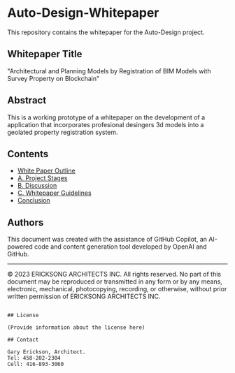 # Auto-Design-Whitepaper

This repository contains the whitepaper for the Auto-Design project.

## Whitepaper Title

"Architectural and Planning Models by Registration of BIM Models with Survey Property on Blockchain"

## Abstract

This is a working prototype of a whitepaper on the development of a application that incorporates profesional desingers 3d models into a geolated property registration system. 

## Contents

- [White Paper Outline](#white-paper-outline)
- [A. Project Stages](#a-project-stages)
- [B. Discussion](#b-discussion)
- [C. Whitepaper Guidelines](#c-whitepaper-guidelines)
- [Conclusion](#conclusion)

## Authors

This document was created with the assistance of GitHub Copilot, an AI-powered code and content generation tool developed by OpenAI and GitHub.

---

© 2023 ERICKSONG ARCHITECTS INC. All rights reserved. No part of this document may be reproduced or transmitted in any form or by any means, electronic, mechanical, photocopying, recording, or otherwise, without prior written permission of ERICKSONG ARCHITECTS INC.
````

## License

(Provide information about the license here)

## Contact

Gary Erickson, Architect.
Tel: 458-202-2304
Cell: 416-893-3060
